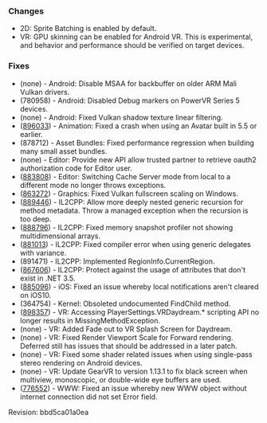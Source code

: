 ### Changes

*   2D: Sprite Batching is enabled by default.
*   VR: GPU skinning can be enabled for Android VR. This is experimental, and behavior and performance should be verified on target devices.

### Fixes

*   (none) - Android: Disable MSAA for backbuffer on older ARM Mali Vulkan drivers.
*   (780958) - Android: Disabled Debug markers on PowerVR Series 5 devices.
*   (none) - Android: Fixed Vulkan shadow texture linear filtering.
*   ([896033](https://issuetracker.unity3d.com/product/unity/issues/guid/896033/)) - Animation: Fixed a crash when using an Avatar built in 5.5 or earlier.
*   (878712) - Asset Bundles: Fixed performance regression when building many small asset bundles.
*   (none) - Editor: Provide new API allow trusted partner to retrieve oauth2 authorization code for Editor user.
*   ([883808](https://issuetracker.unity3d.com/product/unity/issues/guid/883808/)) - Editor: Switching Cache Server mode from local to a different mode no longer throws exceptions.
*   ([863272](https://issuetracker.unity3d.com/product/unity/issues/guid/863272/)) - Graphics: Fixed Vulkan fullscreen scaling on Windows.
*   ([889446](https://issuetracker.unity3d.com/product/unity/issues/guid/889446/)) - IL2CPP: Allow more deeply nested generic recursion for method metadata. Throw a managed exception when the recursion is too deep.
*   ([888796](https://issuetracker.unity3d.com/product/unity/issues/guid/888796/)) - IL2CPP: Fixed memory snapshot profiler not showing multidimensional arrays.
*   ([881013](https://issuetracker.unity3d.com/product/unity/issues/guid/881013/)) - IL2CPP: Fixed compiler error when using generic delegates with variance.
*   (891471) - IL2CPP: Implemented RegionInfo.CurrentRegion.
*   ([867606](https://issuetracker.unity3d.com/product/unity/issues/guid/867606/)) - IL2CPP: Protect against the usage of attributes that don't exist in .NET 3.5.
*   ([885096](https://issuetracker.unity3d.com/product/unity/issues/guid/885096/)) - iOS: Fixed an issue whereby local notifications aren't cleared on iOS10.
*   (364754) - Kernel: Obsoleted undocumented FindChild method.
*   ([898357](https://issuetracker.unity3d.com/product/unity/issues/guid/898357/)) - VR: Accessing PlayerSettings.VRDaydream.\* scripting API no longer results in MissingMethodException.
*   (none) - VR: Added Fade out to VR Splash Screen for Daydream.
*   (none) - VR: Fixed Render Viewport Scale for Forward rendering. Deferred still has issues that should be addressed in a later patch.
*   (none) - VR: Fixed some shader related issues when using single-pass stereo rendering on Android devices.
*   (none) - VR: Update GearVR to version 1.13.1 to fix black screen when multiview, monoscopic, or double-wide eye buffers are used.
*   ([776552](https://issuetracker.unity3d.com/product/unity/issues/guid/776552/)) - WWW: Fixed an issue whereby new WWW object without internet connection did not set Error field.

Revision: bbd5ca01a0ea